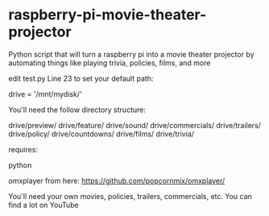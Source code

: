 # raspberry-pi-movie-theater-projector
Python script that will turn a raspberry pi into a movie theater projector by automating things like playing trivia, policies, films, and more


edit test.py Line 23 to set your default path:

drive = '/mnt/mydisk/'

You'll need the follow directory structure:

  drive/preview/
  drive/feature/
  drive/sound/
  drive/commercials/
	drive/trailers/
	drive/policy/
	drive/countdowns/
	drive/films/
	drive/trivia/

requires:

python

omxplayer from here: https://github.com/popcornmix/omxplayer/

You'll need your own movies, policies, trailers, commercials, etc. You can find a lot on YouTube
